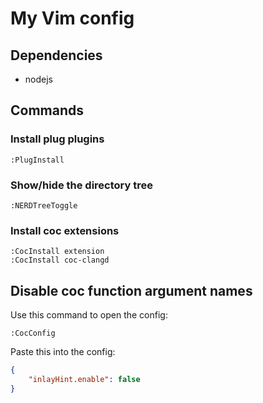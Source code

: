 # My Vim config
## Dependencies
- nodejs
## Commands
### Install plug plugins
```shell
:PlugInstall
```
### Show/hide the directory tree
```shell
:NERDTreeToggle
```
### Install coc extensions
```shell
:CocInstall extension
:CocInstall coc-clangd
```
## Disable coc function argument names
Use this command to open the config:
```shell
:CocConfig
```
Paste this into the config:
```json
{
    "inlayHint.enable": false
}
```

